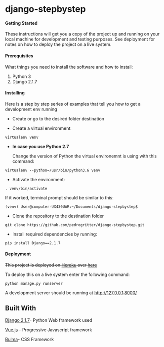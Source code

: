 # django-stepbystep

#### Getting Started
These instructions will get you a copy of the project up and running on your local machine for development and testing purposes. See deployment for notes on how to deploy the project on a live system.

#### Prerequisites
What things you need to install the software and how to install:
1. Python 3
2. Django 2.1.7


#### Installing
Here is a step by step series of examples that tell you how to get a development env running

+  Create or go to the desired folder destination

+  Create a virtual environment:

```
virtualenv venv
```

+  **__In case you use Python 2.7__**

   Change the version of Python the virtual environemnt is using with this command:
   
```
virtualenv --python=/usr/bin/python3.6 venv
```

+ Activate the environment:

```
. venv/bin/activate
```

If it worked, terminal prompt should be similar to this:

```
(venv) User@computer-UX430UAR:~/Documents/django-stepbystep$
```

+  Clone the repository to the destination folder

```git
git clone https://github.com/pedrogritter/django-stepbystep.git
```
+ Install required dependencies by running:

```
pip install Django==2.1.7
```

#### Deployment
~~This project is deployed on [Heroku](https://www.heroku.com/) over [here](https://project-guru.herokuapp.com/)~~

To deploy this on a live system enter the following command:

```
python manage.py runserver
```
A development server should be running at http://127.0.0.1:8000/



## Built With

[Django 2.1.7](https://www.djangoproject.com/)- Python Web framework used

[Vue.js](https://vuejs.org/) - Progressive Javascript framework

[Bulma](https://bulma.io)- CSS Framework

